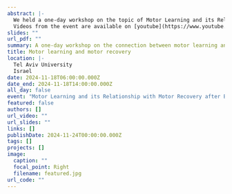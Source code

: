 ```yaml
---
abstract: |-
  We held a one-day workshop on the topic of Motor Learning and its Relationship with Motor Recovery after Brain Injury.
  Videos from the event are available on [youtube](https://www.youtube.com/playlist?list=PLOP2gi5YA0FcmXS69DtzXg2FdWfSGcrL5)
slides: ""
url_pdf: ""
summary: A one-day workshop on the connection between motor learning and motor recovery
title: Motor learning and motor recovery 
location: |-
  Tel Aviv University
  Israel
date: 2024-11-18T06:00:00.000Z
date_end: 2024-11-18T14:00:00.000Z
all_day: false
event: "Motor Learning and its Relationship with Motor Recovery after Brain Injury workshop"
featured: false
authors: []
url_video: ""
url_slides: ""
links: []
publishDate: 2024-11-24T00:00:00.000Z
tags: []
projects: []
image:
  caption: ""
  focal_point: Right
  filename: featured.jpg
url_code: ""
---
```

